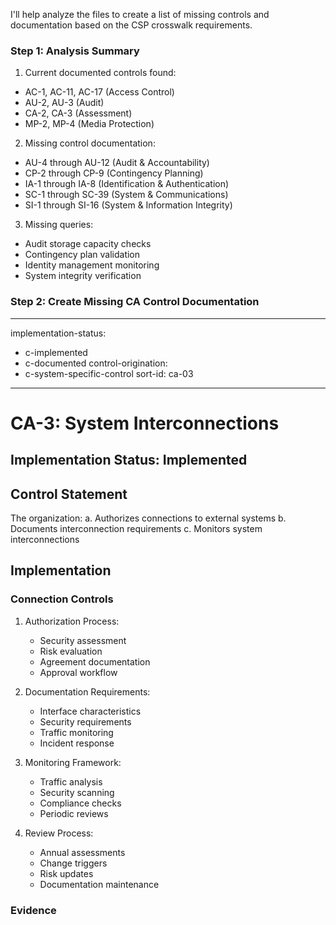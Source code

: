 I'll help analyze the files to create a list of missing controls and documentation based on the CSP crosswalk requirements.

### Step 1: Analysis Summary

1. Current documented controls found:
- AC-1, AC-11, AC-17 (Access Control)
- AU-2, AU-3 (Audit) 
- CA-2, CA-3 (Assessment)
- MP-2, MP-4 (Media Protection)

2. Missing control documentation:
- AU-4 through AU-12 (Audit & Accountability)
- CP-2 through CP-9 (Contingency Planning)
- IA-1 through IA-8 (Identification & Authentication)
- SC-1 through SC-39 (System & Communications)
- SI-1 through SI-16 (System & Information Integrity)

3. Missing queries:
- Audit storage capacity checks
- Contingency plan validation
- Identity management monitoring
- System integrity verification

### Step 2: Create Missing CA Control Documentation

---
implementation-status:
  - c-implemented
  - c-documented
control-origination:
  - c-system-specific-control
sort-id: ca-03
---

# CA-3: System Interconnections 

## Implementation Status: Implemented

## Control Statement

The organization:
a. Authorizes connections to external systems 
b. Documents interconnection requirements
c. Monitors system interconnections

## Implementation

### Connection Controls

1. Authorization Process:
   - Security assessment
   - Risk evaluation
   - Agreement documentation
   - Approval workflow

2. Documentation Requirements:
   - Interface characteristics
   - Security requirements  
   - Traffic monitoring
   - Incident response

3. Monitoring Framework:
   - Traffic analysis
   - Security scanning
   - Compliance checks 
   - Periodic reviews

4. Review Process:
   - Annual assessments
   - Change triggers
   - Risk updates
   - Documentation maintenance

### Evidence

